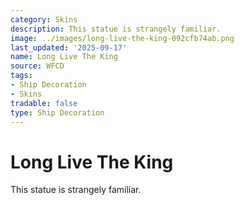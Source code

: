 ```yaml
---
category: Skins
description: This statue is strangely familiar.
image: ../images/long-live-the-king-092cfb74ab.png
last_updated: '2025-09-17'
name: Long Live The King
source: WFCD
tags:
- Ship Decoration
- Skins
tradable: false
type: Ship Decoration
---
```


# Long Live The King

This statue is strangely familiar.

